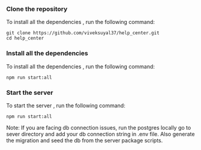 ### Clone the repository

To install all the dependencies , run the following command:

```
git clone https://github.com/viveksuyal37/help_center.git
cd help_center
```
### Install all the dependencies

To install all the dependencies , run the following command:

```
npm run start:all
```

### Start the server

To start the server , run the following command:

```
npm run start:all
```

Note: If you are facing db connection issues, run the postgres locally go to sever directory and add your db connection string in .env file. Also generate the migration and seed the db from the server package scripts.

